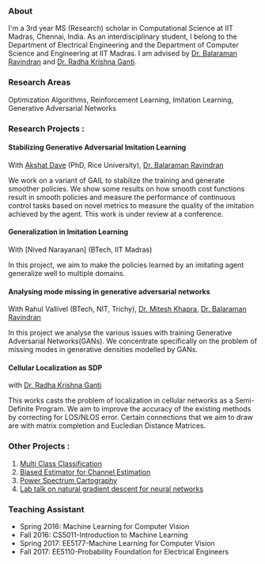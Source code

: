 ### About

I'm a 3rd year MS (Research) scholar in Computational Science at IIT Madras, Chennai, India. As an interdisciplinary student, I belong to the Department of Electrical Engineering and the Department of Computer Science and Engineering at IIT Madras. I am advised by [Dr. Balaraman Ravindran](http://www.cse.iitm.ac.in/~ravi/) and [Dr. Radha Krishna Ganti](http://www.ee.iitm.ac.in/~rganti/). 

### Research Areas

Optimization Algorithms, Reinforcement Learning, Imitation Learning, Generative Adversarial Networks  

### Research Projects :
#### Stabilizing Generative Adversarial Imitation Learning
With [Akshat Dave](https://adaveiitm.github.io/) (PhD, Rice University), [Dr. Balaraman Ravindran](http://www.cse.iitm.ac.in/~ravi/)

We work on a variant of GAIL to stabilize the training and generate smoother policies. We show some results on how smooth cost functions result in smooth policies and measure the performance of continuous control tasks based on novel metrics to measure the quality of the imitation achieved by the agent. This work is under review at a conference.

#### Generalization in Imitation Learning
With [Nived Narayanan] (BTech, IIT Madras)

In this project, we aim to make the policies learned by an imitating agent generalize well to multiple domains. 

#### Analysing mode missing in generative adversarial networks
With Rahul Vallivel (BTech, NIT, Trichy), [Dr. Mitesh Khapra](https://www.cse.iitm.ac.in/~miteshk/), [Dr. Balaraman Ravindran](http://www.cse.iitm.ac.in/~ravi/)

In this project we analyse the various issues with training Generative Adversarial Networks(GANs). We concentrate specifically on the problem of missing modes in generative densities modelled by GANs.

#### Cellular Localization as SDP
with [Dr. Radha Krishna Ganti](http://www.ee.iitm.ac.in/~rganti/)

This works casts the problem of localization in cellular networks as a Semi-Definite Program. We aim to improve the accuracy of the existing methods by correcting for LOS/NLOS error. Certain connections that we aim to draw are with matrix completion and Eucledian Distance Matrices. 

### Other Projects :
1. [Multi Class Classification](https://sapanachaudhary.github.io/Multi-Class-Classification/)
2. [Biased Estimator for Channel Estimation](https://sapanachaudhary.github.io/Biased-Estimation-for-Channel-Estimation/)
3. [Power Spectrum Cartography](https://sapanachaudhary.github.io/Power-Spectrum-Cartography/)
4. [Lab talk on natural gradient descent for neural networks](https://sapanachaudhary.github.io/On-Natural-Gradients/)


### Teaching Assistant 
* Spring 2016: Machine Learning for Computer Vision
* Fall 2016: CS5011-Introduction to Machine Learning
* Spring 2017: EE5177-Machine Learning for Computer Vision
* Fall 2017: EE5110-Probability Foundation for Electrical Engineers

